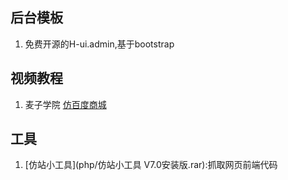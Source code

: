 ## 后台模板
1. 免费开源的H-ui.admin,基于bootstrap

## 视频教程
1. 麦子学院 [仿百度商城](http://www.maiziedu.com/course/797-11561/)

## 工具
1. [仿站小工具](php/仿站小工具 V7.0安装版.rar):抓取网页前端代码